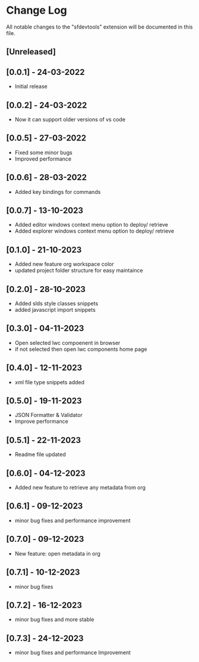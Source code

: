# Change Log

All notable changes to the "sfdevtools" extension will be documented in this file.

## [Unreleased]

## [0.0.1] - 24-03-2022
- Initial release

## [0.0.2] - 24-03-2022
- Now it can support older versions of vs code 

## [0.0.5] - 27-03-2022
- Fixed some minor bugs
- Improved performance  

## [0.0.6] - 28-03-2022
- Added key bindings for commands 

## [0.0.7] - 13-10-2023
- Added editor windows context menu option to deploy/ retrieve
- Added explorer windows context menu option to deploy/ retrieve

## [0.1.0] - 21-10-2023
- Added new feature org workspace color
- updated project folder structure for easy maintaince 

## [0.2.0] - 28-10-2023
- Added slds style classes snippets 
- added javascript import snippets 

## [0.3.0] - 04-11-2023
- Open selected lwc compoenent in browser 
- if not selected then open lwc components home page

## [0.4.0] - 12-11-2023
- xml file type snippets added

## [0.5.0] - 19-11-2023
- JSON Formatter & Validator
- Improve performance

## [0.5.1] - 22-11-2023
- Readme file updated

## [0.6.0] - 04-12-2023
- Added new feature to retrieve any metadata from org

## [0.6.1] - 09-12-2023
- minor bug fixes and performance improvement 

## [0.7.0] - 09-12-2023
- New feature: open metadata in org 

## [0.7.1] - 10-12-2023
- minor bug fixes 

## [0.7.2] - 16-12-2023
- minor bug fixes and more stable

## [0.7.3] - 24-12-2023
- minor bug fixes and performance Improvement